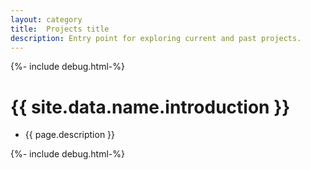 ```yaml
---
layout: category
title:  Projects title
description: Entry point for exploring current and past projects.
---
```

{%- include debug.html-%}

# {{ site.data.name.introduction }}
- {{ page.description }}

{%- include debug.html-%}
